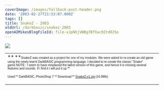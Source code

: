 ```yaml
---
coverImage: /images/fallback-post-header.png
date: '2003-02-27T21:53:07.000Z'
tags: []
title: SnakeZ - 2003
oldUrl: /darkbasic/snakez-2003
openAIMikesBlogFileId: file-xJpNXjVWBg7BfXac9ZtdOJ5o
---
```


<table width="100%" cellspacing="0" cellpadding="0" border="0">
    <tbody>
        <tr>
            <td>**<font size="1" face="Verdana, Arial, Helvetica, sans-serif">          </font>**<font size="1" face="Verdana, Arial, Helvetica, sans-serif">SnakeZ          was created as a project for one of my modules. We were asked to re-create          an old game using the newly learnt DarkBASIC programming language. I decided          to re-create the classic "Snake" game.</font><font size="1" face="Verdana, Arial, Helvetica, sans-serif">NOTE : I          seem to have misplaced the latest version of this game, and hence it is          missing several features and sounds. If i find it i will put it up </font><font size="1" face="Verdana, Arial, Helvetica, sans-serif">**

Used:** DarkBASIC, PhotoShop 7 **
Download:\*\* [SnakeZ-v1.zip](https://www.mikecann.blog/Files/SnakeZ-v1.zip) (16.9Mb) </font></td>

![](https://www.mikecann.blog/Images/Games-Thumbs/snakez.gif)

</tr>
</tbody>

</table>
